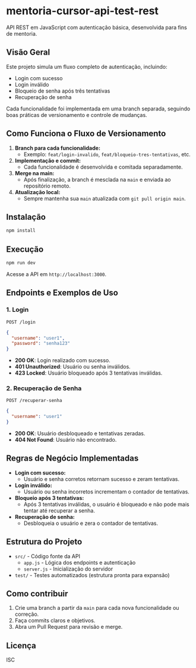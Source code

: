 # mentoria-cursor-api-test-rest

API REST em JavaScript com autenticação básica, desenvolvida para fins de mentoria.

## Visão Geral
Este projeto simula um fluxo completo de autenticação, incluindo:
- Login com sucesso
- Login inválido
- Bloqueio de senha após três tentativas
- Recuperação de senha

Cada funcionalidade foi implementada em uma branch separada, seguindo boas práticas de versionamento e controle de mudanças.

## Como Funciona o Fluxo de Versionamento
1. **Branch para cada funcionalidade:**
   - Exemplo: `feat/login-invalido`, `feat/bloqueio-tres-tentativas`, etc.
2. **Implementação e commit:**
   - Cada funcionalidade é desenvolvida e comitada separadamente.
3. **Merge na main:**
   - Após finalização, a branch é mesclada na `main` e enviada ao repositório remoto.
4. **Atualização local:**
   - Sempre mantenha sua `main` atualizada com `git pull origin main`.

## Instalação
```bash
npm install
```

## Execução
```bash
npm run dev
```
Acesse a API em `http://localhost:3000`.

## Endpoints e Exemplos de Uso

### 1. Login
`POST /login`
```json
{
  "username": "user1",
  "password": "senha123"
}
```
- **200 OK**: Login realizado com sucesso.
- **401 Unauthorized**: Usuário ou senha inválidos.
- **423 Locked**: Usuário bloqueado após 3 tentativas inválidas.

### 2. Recuperação de Senha
`POST /recuperar-senha`
```json
{
  "username": "user1"
}
```
- **200 OK**: Usuário desbloqueado e tentativas zeradas.
- **404 Not Found**: Usuário não encontrado.

## Regras de Negócio Implementadas
- **Login com sucesso:**
  - Usuário e senha corretos retornam sucesso e zeram tentativas.
- **Login inválido:**
  - Usuário ou senha incorretos incrementam o contador de tentativas.
- **Bloqueio após 3 tentativas:**
  - Após 3 tentativas inválidas, o usuário é bloqueado e não pode mais tentar até recuperar a senha.
- **Recuperação de senha:**
  - Desbloqueia o usuário e zera o contador de tentativas.

## Estrutura do Projeto
- `src/` - Código fonte da API
  - `app.js` - Lógica dos endpoints e autenticação
  - `server.js` - Inicialização do servidor
- `test/` - Testes automatizados (estrutura pronta para expansão)

## Como contribuir
1. Crie uma branch a partir da `main` para cada nova funcionalidade ou correção.
2. Faça commits claros e objetivos.
3. Abra um Pull Request para revisão e merge.

## Licença
ISC 